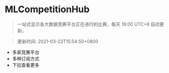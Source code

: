 # MLCompetitionHub

> 一站式显示各大数据竞赛平台正在进行的比赛，每天 16:00 UTC+8 自动更新。
  
> 更新时间: 2021-03-23T15:54:50+0800 

* 多家竞赛平台
* 多种订阅方式
* 下拉查看更多